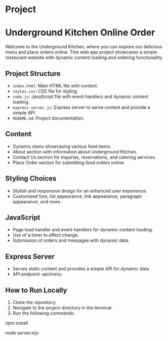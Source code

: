 # Project

# Underground Kitchen Online Order

Welcome to the Underground Kitchen, where you can explore our delicious menu and place orders online. This web app project showcases a simple restaurant website with dynamic content loading and ordering functionality.

## Project Structure
- `index.html`: Main HTML file with content.
- `styles.css`: CSS file for styling.
- `code.js`: JavaScript file with event handlers and dynamic content loading.
- `express-server.js`: Express server to serve content and provide a simple API.
- `README.md`: Project documentation.

## Content
- Dynamic menu showcasing various food items.
- About section with information about Underground Kitchen.
- Contact Us section for inquiries, reservations, and catering services.
- Place Order section for submitting food orders online.

## Styling Choices
- Stylish and responsive design for an enhanced user experience.
- Customized font, list appearance, link appearance, paragraph appearance, and more.

## JavaScript
- Page load handler and event handlers for dynamic content loading.
- Use of a timer to effect change.
- Submission of orders and messages with dynamic data.

## Express Server
- Serves static content and provides a simple API for dynamic data.
- API endpoint: api/menu

## How to Run Locally

1. Clone the repository.
2. Navigate to the project directory in the terminal.
3. Run the following commands:

npm install

node server.mjs
